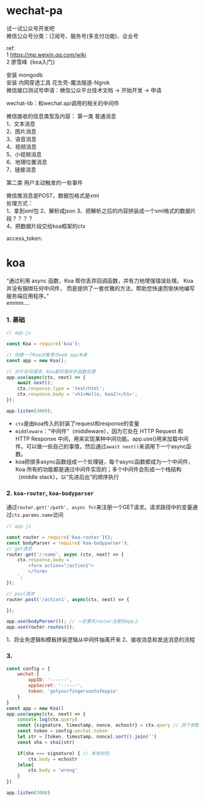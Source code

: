 # wechat-pa
试一试公众号开发吧  
微信公众号分类：订阅号、服务号(多支付功能)、企业号

ref:  
1 https://mp.weixin.qq.com/wiki  
2 廖雪峰《koa入门》


安装 mongodb  
安装 内网穿透工具 花生壳-魔法隧道-Ngrok  
微信接口测试号申请：微信公众平台技术文档 -> 开始开发 -> 申请


wechat-lib：和wechat api调用的相关的中间件

微信接收的信息类型及内容： 
第一类 普通消息   
1、文本消息  
2、图片消息  
3、语音消息  
4、视频消息  
5、小视频消息  
6、地理位置消息  
7、链接消息   

第二类 用户主动触发的一些事件

微信推消息是POST，数据包格式是xml  
处理方式：  
1、拿到xml包
2、解析成json
3、把解析之后的内容拼装成一个xml格式的数据片段？？？？  
4、把数据片段交给koa框架的ctx

access_token: 

koa
===
“通过利用 async 函数，Koa 帮你丢弃回调函数，并有力地增强错误处理。 Koa 并没有捆绑任何中间件， 而是提供了一套优雅的方法，帮助您快速而愉快地编写服务端应用程序。”   
emmm....

### 1. 基础  
```js
// app.js

const Koa = require('koa');

// 创建一个Koa对象表示web app本身
const app = new Koa(); 

// 对于任何请求，Koa都将用异步函数处理
app.use(async(ctx, next) => {
    await next();
    ctx.response.type = 'text/html';
    ctx.response.body = '<h1>Hello, koa2!</h1>';
});

app.listen(3000);
```
  * `ctx`是由koa传入的封装了request和response的变量  
  * `middleware`："中间件"（middleware），因为它处在 HTTP Request 和 HTTP Response 中间，用来实现某种中间功能。app.use()用来加载中间件。可以做一些自己的事情，然后通过`await next()`来调用下一个async函数。  
  * koa把很多async函数组成一个处理链，每个async函数都成为一个中间件，Koa 所有的功能都是通过中间件实现的；多个中间件会形成一个栈结构（middle stack），以“先进后出”的顺序执行

### 2. `koa-router`,  `koa-bodyparser`
通过`router.get('/path', async fn)`来注册一个GET请求。请求路径中的变量通过`ctx.params.name`访问  
```js 
// app.js

const router = require('koa-router')(); 
const bodyParser = require('koa-bodyparser');
// get请求
router.get('/:name', async (ctx, next) => {
    ctx.response.body = `
        <form action="/action1">
        </form>
    `;
});

// post请求
router.post('/action1', async(ctx, next) => {

});

app.use(bodyParser()); // 一定要先router注册到app上
app.use(router.routes());
```
1、将业务逻辑和模板拼装逻辑从中间件抽离开来
2、接收消息和发送消息的流程

### 3.  
```js
const config = {
    wechat:{
        appID: '------',
        appSecret: '------',
        token: 'getyourfingersoutofmypie'
    }
}
const app = new Koa()
app.use(async(ctx, next) => {
    console.log(ctx.query)
    const {signature, timestamp, nonce, echostr} = ctx.query // 四个参数
    const token = config.wechat.token
    let str = [token, timestamp, nonce].sort().join('')
    const sha = sha1(str)

    if(sha === signature) { // 本地校验
        ctx.body = echostr
    }else{
        ctx.body = 'wrong'
    }
})

app.listen(3008)
```